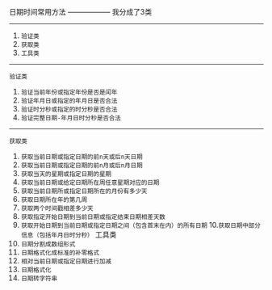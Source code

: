 日期时间常用方法
——————
我分成了3类
***
1. `验证类`
2. `获取类`
3. `工具类`
---
    验证类
1. `验证当前年份或指定年份是否是闰年`
2. `验证年月日或指定的年月日是否合法`
3. `验证时分秒或指定的时分秒是否合法`
4. `验证完整日期-年月日时分秒是否合法`
---
    获取类
1. `获取当前日期或指定日期的前n天或后n天日期` 
2. `获取当前日期或指定日期的前n月或后n月日期`
3. `获取当天的星期或指定日期的星期`
4. `获取当前日期或给定日期所在周任意星期对应的日期`
5. `获取当前日期所或指定日期所在的月份有多少天`
6. `获取日期所在年的第几周`
7. `获取两个时间戳相差多少天`
8. `获取指定开始日期到当前日期或指定结束日期相差天数`
9. `获取开始日期到当前日期或指定日期之间（包含首末在内）的所有日期`
10.`获取日期中部分信息（包括年月日时分秒）`
    工具类
1. `日期分割成数组形式`
2. `日期格式化成标准的补零格式`
3. `相对当前日期或指定日期进行加减`
4. `日期格式化`
5. `日期转字符串`
